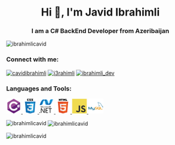 <h1 align="center">Hi 👋, I'm Javid Ibrahimli</h1>
<h3 align="center">I am a C# BackEnd Developer from Azeribaijan</h3>

<p align="left"> <img src="https://komarev.com/ghpvc/?username=ibrahimlicavid&label=Profile%20views&color=0e75b6&style=flat" alt="ibrahimlicavid" /> </p>

<h3 align="left">Connect with me:</h3>
<p align="left">
<a href="https://www.facebook.com/ibrahimLicav1d?locale=az_AZ" target="blank"><img align="center" src="https://raw.githubusercontent.com/rahuldkjain/github-profile-readme-generator/master/src/images/icons/Social/facebook.svg" alt="cavidibrahimli" height="30" width="40" /></a>
<a href="https://instagram.com/i3rahimli" target="blank"><img align="center" src="https://raw.githubusercontent.com/rahuldkjain/github-profile-readme-generator/master/src/images/icons/Social/instagram.svg" alt="i3rahimli" height="30" width="40" /></a>
<a href="https://www.hackerrank.com/ibrahimli_dev" target="blank"><img align="center" src="https://raw.githubusercontent.com/rahuldkjain/github-profile-readme-generator/master/src/images/icons/Social/hackerrank.svg" alt="ibrahimli_dev" height="30" width="40" /></a>
</p>

<h3 align="left">Languages and Tools:</h3>
<p align="left"> <a href="https://www.w3schools.com/cs/" target="_blank" rel="noreferrer"> <img src="https://raw.githubusercontent.com/devicons/devicon/master/icons/csharp/csharp-original.svg" alt="csharp" width="40" height="40"/> </a> <a href="https://www.w3schools.com/css/" target="_blank" rel="noreferrer"> <img src="https://raw.githubusercontent.com/devicons/devicon/master/icons/css3/css3-original-wordmark.svg" alt="css3" width="40" height="40"/> </a> <a href="https://dotnet.microsoft.com/" target="_blank" rel="noreferrer"> <img src="https://raw.githubusercontent.com/devicons/devicon/master/icons/dot-net/dot-net-original-wordmark.svg" alt="dotnet" width="40" height="40"/> </a> <a href="https://www.w3.org/html/" target="_blank" rel="noreferrer"> <img src="https://raw.githubusercontent.com/devicons/devicon/master/icons/html5/html5-original-wordmark.svg" alt="html5" width="40" height="40"/> </a> <a href="https://developer.mozilla.org/en-US/docs/Web/JavaScript" target="_blank" rel="noreferrer"> <img src="https://raw.githubusercontent.com/devicons/devicon/master/icons/javascript/javascript-original.svg" alt="javascript" width="40" height="40"/> </a> <a href="https://www.mysql.com/" target="_blank" rel="noreferrer"> <img src="https://raw.githubusercontent.com/devicons/devicon/master/icons/mysql/mysql-original-wordmark.svg" alt="mysql" width="40" height="40"/> </a> </p>

<p><img align="left" src="https://github-readme-stats.vercel.app/api/top-langs?username=ibrahimlicavid&show_icons=true&locale=en&layout=compact" alt="ibrahimlicavid" /></p>

<p>&nbsp;<img align="center" src="https://github-readme-stats.vercel.app/api?username=ibrahimlicavid&show_icons=true&locale=en" alt="ibrahimlicavid" /></p>

<p><img align="center" src="https://github-readme-streak-stats.herokuapp.com/?user=ibrahimlicavid&" alt="ibrahimlicavid" /></p>
